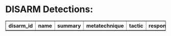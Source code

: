 # DISARM Detections:

<table border="1">
<tr>
<th>disarm_id</th>
<th>name</th>
<th>summary</th>
<th>metatechnique</th>
<th>tactic</th>
<th>responsetype</th>
</tr>
</table>
